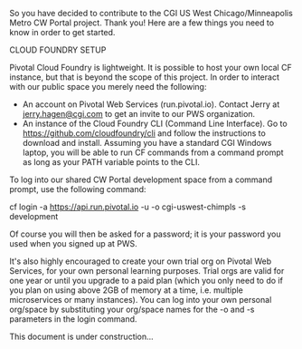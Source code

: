 So you have decided to contribute to the CGI US West Chicago/Minneapolis Metro CW Portal project.  Thank you!  Here are a few things you need to know in order to get started.

CLOUD FOUNDRY SETUP

Pivotal Cloud Foundry is lightweight.  It is possible to host your own local CF instance, but that is beyond the scope of this project.  In order to interact with our public space you merely need the following:

* An account on Pivotal Web Services (run.pivotal.io).  Contact Jerry at jerry.hagen@cgi.com to get an invite to our PWS organization.
* An instance of the Cloud Foundry CLI (Command Line Interface).  Go to https://github.com/cloudfoundry/cli and follow the instructions to download and install.  Assuming you have a standard CGI Windows laptop, you will be able to run CF commands from a command prompt as long as your PATH variable points to the CLI.

To log into our shared CW Portal development space from a command prompt, use the following command:  

cf login -a https://api.run.pivotal.io -u <YOUR PWS USER NAME> -o cgi-uswest-chimpls -s development
  
Of course you will then be asked for a password; it is your password you used when you signed up at PWS.

It's also highly encouraged to create your own trial org on Pivotal Web Services, for your own personal learning purposes.  Trial orgs are valid for one year or until you upgrade to a paid plan (which you only need to do if you plan on using above 2GB of memory at a time, i.e. multiple microservices or many instances).  You can log into your own personal org/space by substituting your org/space names for the -o and -s parameters in the login command.



This document is under construction...
